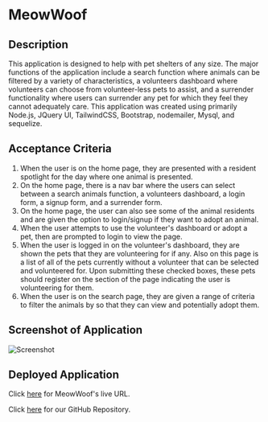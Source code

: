# MeowWoof

## Description
This application is designed to help with pet shelters of any size. The major functions of the application include a search function where animals can be filtered by a variety of characteristics, a volunteers dashboard where volunteers can choose from volunteer-less pets to assist, and a surrender functionality where users can surrender any pet for which they feel they cannot adequately care. This application was created using primarily Node.js, JQuery UI, TailwindCSS, Bootstrap, nodemailer,  Mysql, and sequelize. 

## Acceptance Criteria
1. When the user is on the home page, they are presented with a resident spotlight for the day where one animal is presented.
2. On the home page, there is a nav bar where the users can select between a search animals function, a volunteers dashboard, a login form, a signup form, and a surrender form. 
3. On the home page, the user can also see some of the animal residents and are given the option to login/signup if they want to adopt an animal. 
4. When the user attempts to use the volunteer's dashboard or adopt a pet, then are prompted to login to view the page.
5. When the user is logged in on the volunteer's dashboard, they are shown the pets that they are volunteering for if any. Also on this page is a list of all of the pets currently without a volunteer that can be selected and volunteered for. Upon submitting these checked boxes, these pets should register on the section of the page indicating the user is volunteering for them. 
6. When the user is on the search page, they are given a range of criteria to filter the animals by so that they can view and potentially adopt them. 

## Screenshot of Application
![Screenshot](./homepagegif.gif)

## Deployed Application
Click [here](https://https://shielded-harbor-87736.herokuapp.com/) for MeowWoof's live URL.

Click [here](https://github.com/TeryKing/Project-MeowWoof) for our GitHub Repository.